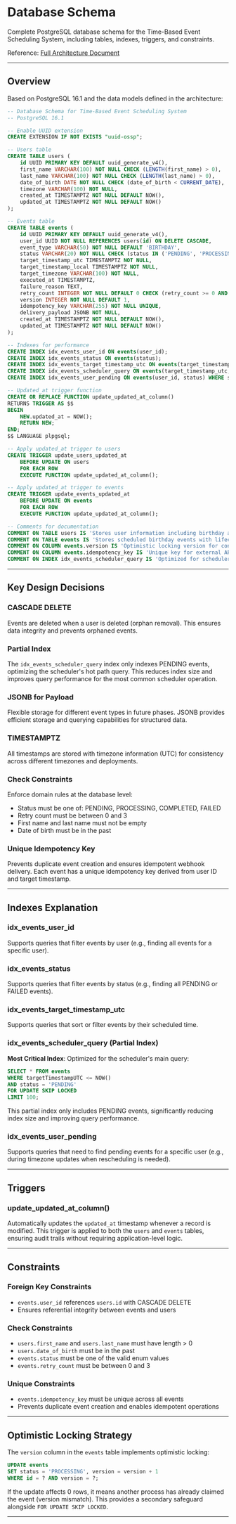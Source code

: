 # Database Schema

Complete PostgreSQL database schema for the Time-Based Event Scheduling System, including tables, indexes, triggers, and constraints.

Reference: [Full Architecture Document](../architecture.md)

---

## Overview

Based on PostgreSQL 16.1 and the data models defined in the architecture:

```sql
-- Database Schema for Time-Based Event Scheduling System
-- PostgreSQL 16.1

-- Enable UUID extension
CREATE EXTENSION IF NOT EXISTS "uuid-ossp";

-- Users table
CREATE TABLE users (
    id UUID PRIMARY KEY DEFAULT uuid_generate_v4(),
    first_name VARCHAR(100) NOT NULL CHECK (LENGTH(first_name) > 0),
    last_name VARCHAR(100) NOT NULL CHECK (LENGTH(last_name) > 0),
    date_of_birth DATE NOT NULL CHECK (date_of_birth < CURRENT_DATE),
    timezone VARCHAR(100) NOT NULL,
    created_at TIMESTAMPTZ NOT NULL DEFAULT NOW(),
    updated_at TIMESTAMPTZ NOT NULL DEFAULT NOW()
);

-- Events table
CREATE TABLE events (
    id UUID PRIMARY KEY DEFAULT uuid_generate_v4(),
    user_id UUID NOT NULL REFERENCES users(id) ON DELETE CASCADE,
    event_type VARCHAR(50) NOT NULL DEFAULT 'BIRTHDAY',
    status VARCHAR(20) NOT NULL CHECK (status IN ('PENDING', 'PROCESSING', 'COMPLETED', 'FAILED')),
    target_timestamp_utc TIMESTAMPTZ NOT NULL,
    target_timestamp_local TIMESTAMPTZ NOT NULL,
    target_timezone VARCHAR(100) NOT NULL,
    executed_at TIMESTAMPTZ,
    failure_reason TEXT,
    retry_count INTEGER NOT NULL DEFAULT 0 CHECK (retry_count >= 0 AND retry_count <= 3),
    version INTEGER NOT NULL DEFAULT 1,
    idempotency_key VARCHAR(255) NOT NULL UNIQUE,
    delivery_payload JSONB NOT NULL,
    created_at TIMESTAMPTZ NOT NULL DEFAULT NOW(),
    updated_at TIMESTAMPTZ NOT NULL DEFAULT NOW()
);

-- Indexes for performance
CREATE INDEX idx_events_user_id ON events(user_id);
CREATE INDEX idx_events_status ON events(status);
CREATE INDEX idx_events_target_timestamp_utc ON events(target_timestamp_utc);
CREATE INDEX idx_events_scheduler_query ON events(target_timestamp_utc, status) WHERE status = 'PENDING';
CREATE INDEX idx_events_user_pending ON events(user_id, status) WHERE status = 'PENDING';

-- Updated_at trigger function
CREATE OR REPLACE FUNCTION update_updated_at_column()
RETURNS TRIGGER AS $$
BEGIN
    NEW.updated_at = NOW();
    RETURN NEW;
END;
$$ LANGUAGE plpgsql;

-- Apply updated_at trigger to users
CREATE TRIGGER update_users_updated_at
    BEFORE UPDATE ON users
    FOR EACH ROW
    EXECUTE FUNCTION update_updated_at_column();

-- Apply updated_at trigger to events
CREATE TRIGGER update_events_updated_at
    BEFORE UPDATE ON events
    FOR EACH ROW
    EXECUTE FUNCTION update_updated_at_column();

-- Comments for documentation
COMMENT ON TABLE users IS 'Stores user information including birthday and timezone';
COMMENT ON TABLE events IS 'Stores scheduled birthday events with lifecycle tracking';
COMMENT ON COLUMN events.version IS 'Optimistic locking version for concurrency control';
COMMENT ON COLUMN events.idempotency_key IS 'Unique key for external API idempotency';
COMMENT ON INDEX idx_events_scheduler_query IS 'Optimized for scheduler query: ready events with FOR UPDATE SKIP LOCKED';
```

---

## Key Design Decisions

### CASCADE DELETE
Events are deleted when a user is deleted (orphan removal). This ensures data integrity and prevents orphaned events.

### Partial Index
The `idx_events_scheduler_query` index only indexes PENDING events, optimizing the scheduler's hot path query. This reduces index size and improves query performance for the most common scheduler operation.

### JSONB for Payload
Flexible storage for different event types in future phases. JSONB provides efficient storage and querying capabilities for structured data.

### TIMESTAMPTZ
All timestamps are stored with timezone information (UTC) for consistency across different timezones and deployments.

### Check Constraints
Enforce domain rules at the database level:
- Status must be one of: PENDING, PROCESSING, COMPLETED, FAILED
- Retry count must be between 0 and 3
- First name and last name must not be empty
- Date of birth must be in the past

### Unique Idempotency Key
Prevents duplicate event creation and ensures idempotent webhook delivery. Each event has a unique idempotency key derived from user ID and target timestamp.

---

## Indexes Explanation

### idx_events_user_id
Supports queries that filter events by user (e.g., finding all events for a specific user).

### idx_events_status
Supports queries that filter events by status (e.g., finding all PENDING or FAILED events).

### idx_events_target_timestamp_utc
Supports queries that sort or filter events by their scheduled time.

### idx_events_scheduler_query (Partial Index)
**Most Critical Index**: Optimized for the scheduler's main query:
```sql
SELECT * FROM events
WHERE targetTimestampUTC <= NOW()
AND status = 'PENDING'
FOR UPDATE SKIP LOCKED
LIMIT 100;
```
This partial index only includes PENDING events, significantly reducing index size and improving query performance.

### idx_events_user_pending
Supports queries that need to find pending events for a specific user (e.g., during timezone updates when rescheduling is needed).

---

## Triggers

### update_updated_at_column()
Automatically updates the `updated_at` timestamp whenever a record is modified. This trigger is applied to both the `users` and `events` tables, ensuring audit trails without requiring application-level logic.

---

## Constraints

### Foreign Key Constraints
- `events.user_id` references `users.id` with CASCADE DELETE
- Ensures referential integrity between events and users

### Check Constraints
- `users.first_name` and `users.last_name` must have length > 0
- `users.date_of_birth` must be in the past
- `events.status` must be one of the valid enum values
- `events.retry_count` must be between 0 and 3

### Unique Constraints
- `events.idempotency_key` must be unique across all events
- Prevents duplicate event creation and enables idempotent operations

---

## Optimistic Locking Strategy

The `version` column in the `events` table implements optimistic locking:

```sql
UPDATE events
SET status = 'PROCESSING', version = version + 1
WHERE id = ? AND version = ?;
```

If the update affects 0 rows, it means another process has already claimed the event (version mismatch). This provides a secondary safeguard alongside `FOR UPDATE SKIP LOCKED`.

---
